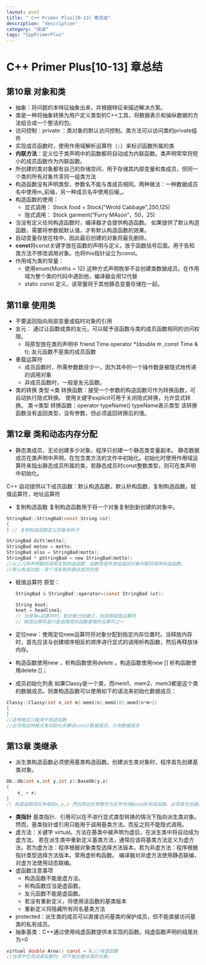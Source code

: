 ```yaml
---
layout: post
title: " C++ Primer Plus[10-13] 章总结"
description: "description"
category: "阅读"
tags: "CppPrimerPlus"
---
```

# C++ Primer Plus[10-13] 章总结
## 第10章 对象和类
* 抽象：将问题的本特征抽象出来，并根据特征来描述解决方案。
* 类是一种将抽象转换为用户定义类型的C++工具，将数据表示和操纵数据的方法组合成一个整洁的包。
* 访问控制：private ：类对象的默认访问控制。类方法可以访问类的private组件
* 实现成员函数时，使用作用域解析运算符（::）来标识函数所属的类
* **内联方法**：定义位于类声明中的函数都将自动成为内联函数。类声明常常将短小的成员函数作为内联函数。
* 所创建的类对象都有自己的存储空间，用于存储其内部变量和类成员，但同一个类的所有对象共享同一组类方法
* 构造函数没有声明类型，参数名不能与类成员相同。两种做法：一种数据成员名中使用m\_前缀，另一种成员名中使用后缀_。
* 构造函数的使用：
    - 显式调用： Stock food = Stock("Wrold Cabbage",250,125)
    - 隐式调用： Stock garment(“Furry MAson”，50，25)
* 当没有定义任何构造函数时，编译器才会提供构造函数。
 如果提供了默认构造函数，需要将参数赋默认值，才有默认构造函数的效果。
* 自动变量存放在栈中，因此最后创建的对象将最先删除。
* **const**将const关键字放在函数的声明与定义，放于函数括号后面。用于告知类方法不修改调用对象。也将this指针设立为const。
* 作用域为类的常量：
    - 使用enum{Months = 12} 这种方式声明枚举不会创建类数据成员。在作用域为整个类的代码中遇到他，编译器会用12代替
    - static const 定义。该常量将于其他静态变量存储在一起。

## 第11章 使用类
* 不要返回指向局部变量或临时对象的引用
* 友元： 通过让函数成类的友元，可以赋予该函数与类的成员函数相同的访问权限。
  - 将原型放在类的声明中 friend Time operator *(double m ,const Time & t); 友元函数不是类的成员函数
* 重载运算符
  - 成员函数时，所需参数数目少一，因为其中的一个操作数是被隐式地传递的调用对象
  - 非成员函数时，一般是友元函数。
* 类的转换
类型->类
 转换函数：接受一个参数的构造函数可作为转换函数，可自动执行隐式转换。
 使用关键字explicit可用于关闭隐式转换，允许显式转换。
类->类型
 转换函数：operator typeName() typeName表示类型
 该转换函数没有返回类型，没有参数，但必须返回转换后的值。
 
## 第12章 类和动态内存分配
 * 静态类成员，无论创建多少对象，程序只创建一个静态类变量副本。
   静态数据成员在类声明中声明，在包含类方法的文件中初始化。初始化时使用作用域运算符来指出静态成员所属的类，若静态成员时const整数类型，则可在类声明中初始化。
   
C++ 自动提供以下成员函数：默认构造函数，默认析构函数，复制构造函数，赋值运算符，地址运算符
* 复制构造函数 
    复制构造函数用于将一个对象复制到新创建的对象中。
    
```C
StringBad::StringBad(const String &st)
{
} // 复制构造函数定义的基本样子

StringBad ditt(motto);
StringBad metoo = motto;
StringBad also = StringBad(motto);
StringBad * pStringBad = new StringBad(motto);
//以上几种声明都将调用复制构造函数，函数按值传递或返回对象时都将调用构造函数。
//默认构造功能：逐个浅复制非静态成员的值
```
* 赋值运算符
    原型：
    
    ```C
    StringBad & StringBad::operator=(const StringBad &st);
    
    String knot;
    knot = headline1;
    // 当使用=运算符时，若对象已经建立，则调用赋值运算符
    // 赋值运算符是只能由类成员函数重载的运算符之一
    ```
* 定位new：使用定位new运算符将对象分配到指定内存位置时。当释放内存时，首先应该与创建顺序相反的顺序进行显式的调用析构函数，然后再释放块内存。
* 构造函数使用new ，析构函数使用delete 。构造函数使用new [] 析构函数使用delete []；

* 成员初始化列表
如果Classy是一个类，而mem1、mem2、mem3都是这个类的数据成员。则类构造函数可以使用如下的语法来初始化数据成员：

```C
Classy::Classy(int n,int m):mem1(n),mem2(0),mem3(n*m+2)
{
}
//这种格式只能用于构造函数
//必须用这种格式来初始化非静态const数据成员，引用数据成员
```

## 第13章 类继承
* 派生类构造函数必须使用基类构造函数。创建派生类对象时，程序首先创建基类对象。

```C
Ob::Ob(int x,int y,int z):BaseOb(y,z)
{
    x_ = x;
}
// 构造函数把实参赋给x,y,z 然后把这些参数作为实参传给BaseOb构造函数。必须首先创建基类对象，如果不调用基类对象，程序将使用默认的基类构造函数。

```

* **类指针** 基类指针、引用可以在不进行显式类型转换的情况下指向派生类对象。然而，基类指针或引用只能用于调用基类方法。而反之则不能隐式调用。
* 虚方法：关键字 virtual。方法在基类中被声明为虚后，在派生类中将自动成为虚方法。
  若在派生类中重新定义基类方法，通常应该将基类方法定义为虚方法。若为虚方法：程序根据对象类型选择方法版本。若为非虚方法：程序根据指针类型选择方法版本。常用虚析构函数。
  编译器对非虚方法使用静态联编，对虚方法使用动态联编。
* 虚函数注意事项
    - 构造函数不能是虚方法。
    - 析构函数应当是虚函数。
    - 友元函数不能是虚函数。
    - 若没有重新定义，将使用该函数的基类版本
    - 重新定义将隐藏所有同名基类方法
* protected：派生类的成员可以直接访问基类的保护成员，但不能直接访问基类的私有成员。
* 抽象基类：C++通过使用纯虚函数提供未实现的函数。纯虚函数声明的结尾处为=0

```C
virtual double Area() const = 0;//纯虚函数
//当类中包含纯虚函数时，则不能创建该类的对象。
```





